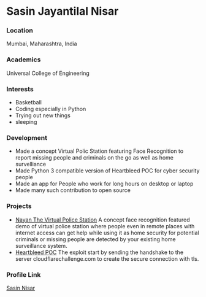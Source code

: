# Sasin Jayantilal Nisar

### Location

Mumbai, Maharashtra, India

### Academics

Universal College of Engineering

### Interests

- Basketball
- Coding especially in Python
- Trying out new things 
- sleeping
### Development

- Made a concept Virtual Polic Station featuring Face Recognition to report missing people and criminals on the go as well as home survelliance
- Made Python 3 compatible version of Heartbleed POC for cyber security people
- Made an app for People who work for long hours on desktop or laptop
- Made many such contribution to open source 

### Projects

- [Nayan The Virtual Police Station](https://github.com/SASIN83/Nayan) A concept face recognition featured demo of virtual police station where people even in remote places with internet access can get help while using it as home security for potential criminals or missing people are detected by your existing home surveillance system.
- [Heartbleed POC](https://github.com/SASIN83/heartbleed-PoC) The exploit start by sending the handshake to the server cloudflarechallenge.com to create the secure connection with tls.


### Profile Link

[Sasin Nisar](https://github.com/SASIN83)
